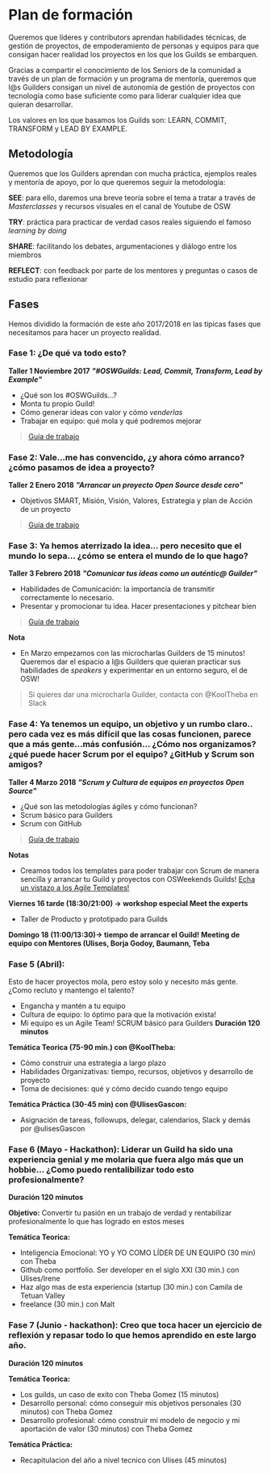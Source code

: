 # Plan de formación 
Queremos que líderes y contributors aprendan habilidades técnicas, de gestión de proyectos, de empoderamiento de personas y equipos para que consigan hacer realidad los proyectos en los que los Guilds se embarquen.

Gracias a compartir el conocimiento de los Seniors de la comunidad a través de un plan de formación y un programa de mentoría, queremos que l@s Guilders consigan un nivel de autonomía de gestión de proyectos con tecnología como base suficiente como para liderar cualquier idea que quieran desarrollar. 

Los valores en los que basamos los Guilds son: LEARN, COMMIT, TRANSFORM y LEAD BY EXAMPLE. 

## Metodología 
Queremos que los Guilders aprendan con mucha práctica, ejemplos reales y mentoría de apoyo, por lo que queremos seguir la metodología: 

**SEE**: para ello, daremos una breve teoría sobre el tema a tratar a través de *Masterclasses* y recursos visuales en el canal de Youtube de OSW

**TRY**: práctica para practicar de verdad casos reales siguiendo el famoso *learning by doing* 

**SHARE**: facilitando los debates, argumentaciones y diálogo entre los miembros

**REFLECT**: con feedback por parte de los mentores y preguntas o casos de estudio para reflexionar

## Fases
Hemos dividido la formación de este año 2017/2018 en las típicas fases que necesitamos para hacer un proyecto realidad.


### Fase 1: ¿De qué va todo esto?
**Taller 1 Noviembre 2017** ***"#OSWGuilds: Lead, Commit, Transform, Lead by Example"***

- ¿Qué son los #OSWGuilds...?
- Monta tu propio Guild! 
- Cómo generar ideas con valor y cómo *venderlas*
- Trabajar en equipo: qué mola y qué podremos mejorar 

> [Guía de trabajo](http://slides.com/tebagomez/oswguilds-1)

### Fase 2: Vale...me has convencido, ¿y ahora cómo arranco? ¿cómo pasamos de idea a proyecto?
**Taller 2 Enero 2018** ***"Arrancar un proyecto Open Source desde cero"***

- Objetivos SMART, Misión, Visión, Valores, Estrategia y plan de Acción de un proyecto

> [Guía de trabajo](http://slides.com/tebagomez/oswguilds_arrancar-un-proyecto-desde-cero)


### Fase 3: Ya hemos aterrizado la idea... pero necesito que el mundo lo sepa... ¿cómo se entera el mundo de lo que hago?
**Taller 3 Febrero 2018** ***"Comunicar tus ideas como un auténtic@ Guilder"***

- Habilidades de Comunicación: la importancia de transmitir correctamente lo necesario.
- Presentar y promocionar tu idea. Hacer presentaciones y pitchear bien

> [Guía de trabajo](http://slides.com/tebagomez/oswguilds_arrancar-un-proyecto-desde-cero-4) 

**Nota**
- En Marzo empezamos con las microcharlas Guilders de 15 minutos! Queremos dar el espacio a l@s Guilders que quieran practicar sus habilidades de *speakers* y experimentar en un entorno seguro, el de OSW! 
> Si quieres dar una microcharla Guilder, contacta con @KoolTheba en Slack 

### Fase 4: Ya tenemos un equipo, un objetivo y un rumbo claro.. pero cada vez es más difícil que las cosas funcionen, parece que a más gente...más confusión... ¿Cómo nos organizamos? ¿qué puede hacer Scrum por el equipo? ¿GitHub y Scrum son amigos? 
**Taller 4 Marzo 2018** ***"Scrum y Cultura de equipos en proyectos Open Source"***

- ¿Qué son las metodologías ágiles y cómo funcionan? 
- Scrum básico para Guilders
- Scrum con GitHub

> [Guía de trabajo](http://slides.com/tebagomez/guilds-scrum-agile)

**Notas** 
- Creamos todos los templates para poder trabajar con Scrum de manera sencilla y arrancar tu Guild y proyectos con OSWeekends Guilds! [Echa un vistazo a los Agile Templates!](https://github.com/OSWeekends/agile-project-template)

**Viernes 16 tarde (18:30/21:00) -> workshop especial Meet the experts**
- Taller de Producto y prototipado para Guilds

**Domingo 18 (11:00/13:30)-> tiempo de arrancar el Guild! Meeting de equipo con Mentores (Ulises, Borja Godoy, Baumann, Teba**

### Fase 5 (Abril): 


Esto de hacer proyectos mola, pero estoy solo y necesito más gente. ¿Como recluto y mantengo el talento?

- Engancha y mantén a tu equipo
- Cultura de equipo: lo óptimo para que la motivación exista!
- Mi equipo es un Agile Team! SCRUM básico para Guilders 
**Duración 120 minutos**

**Temática Teorica (75-90 min.) con @KoolTheba:**
- Cómo construir una estrategia a largo plazo
- Habilidades Organizativas: tiempo, recursos, objetivos y desarrollo de proyecto
- Toma de decisiones: qué y cómo decido cuando tengo equipo

**Temática Práctica (30-45 min) con @UlisesGascon:**
- Asignación de tareas, followups, delegar, calendarios, Slack y demás por @ulisesGascon 

### Fase 6 (Mayo - Hackathon): Liderar un Guild ha sido una experiencia genial y me molaria que fuera algo más que un hobbie... ¿Como puedo rentalibilizar todo esto profesionalmente?

**Duración 120 minutos**

**Objetivo:** Convertir tu pasión en un trabajo de verdad y rentabilizar profesionalmente lo que has logrado en estos meses

**Temática Teorica:**
- Inteligencia Emocional: YO y YO COMO LÍDER DE UN EQUIPO (30 min) con Theba
- Github como portfolio. Ser developer en el siglo XXI (30 min.) con Ulises/Irene
- Haz algo mas de esta experiencia (startup (30 min.) con Camila de Tetuan Valley
- freelance (30 min.) con Malt

### Fase 7 (Junio - hackathon): Creo que toca hacer un ejercicio de reflexión y repasar todo lo que hemos aprendido en este largo año.

**Duración 120 minutos**

**Temática Teorica:**
- Los guilds, un caso de exito con Theba Gomez (15 minutos)
- Desarrollo personal: cómo conseguir mis objetivos personales (30 minutos) con Theba Gomez
- Desarrollo profesional: cómo construir mi modelo de negocio y mi aportación de valor (30 minutos) con Theba Gomez

**Temática Práctica:**
- Recapitulacion del año a nivel tecnico con Ulises (45 minutos)



